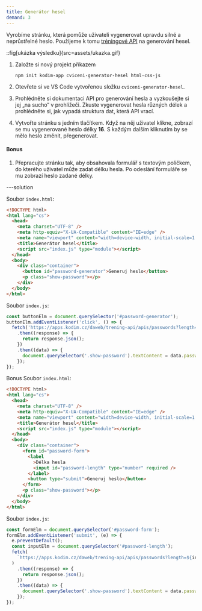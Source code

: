 ```yaml
---
title: Generátor hesel
demand: 3
---
```


Vyrobíme stránku, která pomůže uživateli vygenerovat upravdu silné a neprůstřelné heslo. Použijeme k tomu [tréningové API](https://apps.kodim.cz/daweb/trening-api/docs/heslo) na generování hesel.

::fig[ukázka výsledku]{src=assets/ukazka.gif}

1. Založte si nový projekt příkazem

   ```shell
   npm init kodim-app cviceni-generator-hesel html-css-js
   ```

1. Otevřete si ve VS Code vytvořenou složku `cviceni-generator-hesel`.
1. Prohlédněte si dokumentaci API pro generování hesla a vyzkoušejte si jej „na sucho“ v prohlížeči. Zkuste vygenerovat hesla různých délek a prohlédněte si, jak vypadá struktura dat, která API vrací.
1. Vytvořte stránku s jedním tlačítkem. Když na něj uživatel klikne, zobrazí se mu vygenerované heslo délky **16**. S každým dalším kliknutím by se mělo heslo změnit, přegenerovat.

#### Bonus

1. Přepracujte stránku tak, aby obsahovala formulář s textovým políčkem, do kterého uživatel může zadat délku hesla. Po odeslání formuláře se mu zobrazí heslo zadané délky.

---solution

Soubor `index.html`:

```html
<!DOCTYPE html>
<html lang="cs">
  <head>
    <meta charset="UTF-8" />
    <meta http-equiv="X-UA-Compatible" content="IE=edge" />
    <meta name="viewport" content="width=device-width, initial-scale=1.0" />
    <title>Generátor hesel</title>
    <script src="index.js" type="module"></script>
  </head>
  <body>
    <div class="container">
      <button id="password-generator">Generuj heslo</button>
      <p class="show-password"></p>
    </div>
  </body>
</html>
```

Soubor `index.js`:

```js
const buttonElm = document.querySelector('#password-generator');
buttonElm.addEventListener('click', () => {
  fetch('https://apps.kodim.cz/daweb/trening-api/apis/passwords?length=16')
    .then((response) => {
      return response.json();
    })
    .then((data) => {
      document.querySelector('.show-password').textContent = data.password;
    });
});
```

Bonus
Soubor `index.html`:

```html
<!DOCTYPE html>
<html lang="cs">
  <head>
    <meta charset="UTF-8" />
    <meta http-equiv="X-UA-Compatible" content="IE=edge" />
    <meta name="viewport" content="width=device-width, initial-scale=1.0" />
    <title>Generátor hesel</title>
    <script src="index.js" type="module"></script>
  </head>
  <body>
    <div class="container">
      <form id="password-form">
        <label
          >Délka hesla
          <input id="password-length" type="number" required />
        </label>
        <button type="submit">Generuj heslo</button>
      </form>
      <p class="show-password"></p>
    </div>
  </body>
</html>
```

Soubor `index.js`:

```js
const formElm = document.querySelector('#password-form');
formElm.addEventListener('submit', (e) => {
  e.preventDefault();
  const inputElm = document.querySelector('#password-length');
  fetch(
    `https://apps.kodim.cz/daweb/trening-api/apis/passwords?length=${inputElm.value}`
  )
    .then((response) => {
      return response.json();
    })
    .then((data) => {
      document.querySelector('.show-password').textContent = data.password;
    });
});
```
